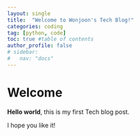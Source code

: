 ```yaml
---
layout: single
title:  "Welcome to Wonjoon's Tech Blog!"
categories: coding
tag: [python, code]
toc: true #table of contents
author_profile: false 
# sidebar: 
#	nav: "docs"
---
```


# Welcome

**Hello world**, this is my first Tech blog post.

I hope you like it!
